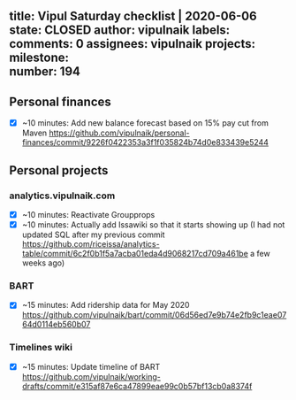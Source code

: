 title:	Vipul Saturday checklist | 2020-06-06
state:	CLOSED
author:	vipulnaik
labels:	
comments:	0
assignees:	vipulnaik
projects:	
milestone:	
number:	194
--
## Personal finances

- [x] ~10 minutes: Add new balance forecast based on 15% pay cut from Maven https://github.com/vipulnaik/personal-finances/commit/9226f0422353a3f1f035824b74d0e833439e5244

## Personal projects

### analytics.vipulnaik.com

- [x] ~10 minutes: Reactivate Groupprops
- [x] ~10 minutes: Actually add Issawiki so that it starts showing up (I had not updated SQL after my previous commit https://github.com/riceissa/analytics-table/commit/6c2f0b1f5a7acba01eda4d9068217cd709a461be a few weeks ago)

### BART

- [x] ~15 minutes: Add ridership data for May 2020 https://github.com/vipulnaik/bart/commit/06d56ed7e9b74e2fb9c1eae0764d0114eb560b07

### Timelines wiki

- [x] ~15 minutes: Update timeline of BART https://github.com/vipulnaik/working-drafts/commit/e315af87e6ca47899eae99c0b57bf13cb0a8374f
